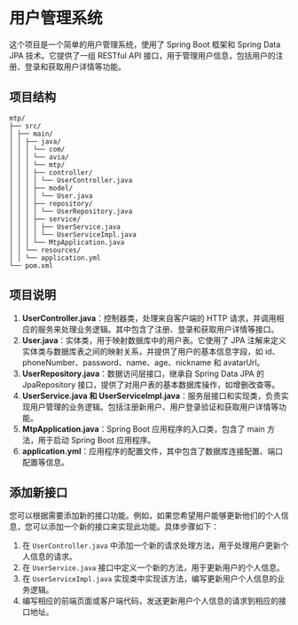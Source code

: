 # 用户管理系统

这个项目是一个简单的用户管理系统，使用了 Spring Boot 框架和 Spring Data JPA 技术。它提供了一组 RESTful API 接口，用于管理用户信息，包括用户的注册、登录和获取用户详情等功能。

## 项目结构

    mtp/
    ├── src/
    │ ├── main/
    │ │ ├── java/
    │ │ │ └── com/
    │ │ │ └── avia/
    │ │ │ └── mtp/
    │ │ │ ├── controller/
    │ │ │ │ └── UserController.java
    │ │ │ ├── model/
    │ │ │ │ └── User.java
    │ │ │ ├── repository/
    │ │ │ │ └── UserRepository.java
    │ │ │ ├── service/
    │ │ │ │ ├── UserService.java
    │ │ │ │ └── UserServiceImpl.java
    │ │ │ └── MtpApplication.java
    │ │ └── resources/
    │ │ └── application.yml
    └── pom.xml


## 项目说明

1. **UserController.java**：控制器类，处理来自客户端的 HTTP 请求，并调用相应的服务来处理业务逻辑。其中包含了注册、登录和获取用户详情等接口。
2. **User.java**：实体类，用于映射数据库中的用户表。它使用了 JPA 注解来定义实体类与数据库表之间的映射关系，并提供了用户的基本信息字段，如 id、phoneNumber、password、name、age、nickname 和 avatarUrl。
3. **UserRepository.java**：数据访问层接口，继承自 Spring Data JPA 的 JpaRepository 接口，提供了对用户表的基本数据库操作，如增删改查等。
4. **UserService.java 和 UserServiceImpl.java**：服务层接口和实现类，负责实现用户管理的业务逻辑。包括注册新用户、用户登录验证和获取用户详情等功能。
5. **MtpApplication.java**：Spring Boot 应用程序的入口类，包含了 main 方法，用于启动 Spring Boot 应用程序。
6. **application.yml**：应用程序的配置文件，其中包含了数据库连接配置、端口配置等信息。

## 添加新接口

您可以根据需要添加新的接口功能。例如，如果您希望用户能够更新他们的个人信息，您可以添加一个新的接口来实现此功能。具体步骤如下：

1. 在 `UserController.java` 中添加一个新的请求处理方法，用于处理用户更新个人信息的请求。
2. 在 `UserService.java` 接口中定义一个新的方法，用于更新用户的个人信息。
3. 在 `UserServiceImpl.java` 实现类中实现该方法，编写更新用户个人信息的业务逻辑。
4. 编写相应的前端页面或客户端代码，发送更新用户个人信息的请求到相应的接口地址。

